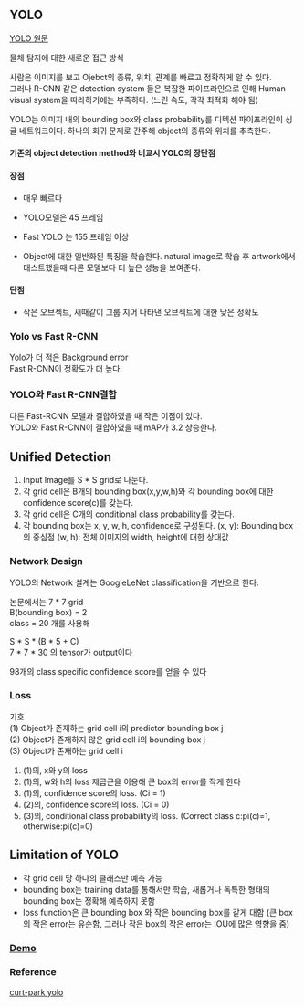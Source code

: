 ## YOLO

[YOLO 원문](https://arxiv.org/abs/1506.02640)

물체 탐지에 대한 새로운 접근 방식

사람은 이미지를 보고 Ojebct의 종류, 위치, 관계를 빠르고 정확하게 알 수 있다.  
그러나 R-CNN 같은 detection system 들은 복잡한 파이프라인으로 인해 Human visual system을 따라하기에는 부족하다. (느린 속도, 각각 최적화 해야 됨)  

YOLO는 이미지 내의 bounding box와 class probability를 
디텍션 파이프라인이 싱글 네트워크이다. 하나의 회귀 문제로 간주해 object의 종류와 위치를 추측한다.   



#### 기존의 object detection method와 비교시 YOLO의 장단점  

#### 장점 
- 매우 빠르다 
- YOLO모델은 45 프레임
- Fast YOLO 는 155 프레임 이상

- Object에 대한 일반화된 특징을 학습한다. natural image로 학습 후 artwork에서 태스트했을때 다른 모델보다 더 높은 성능을 보여준다.

#### 단점 
- 작은 오브젝트, 새때같이 그룹 지어 나타낸 오브젝트에 대한 낮은 정확도



### Yolo vs Fast R-CNN

Yolo가 더 적은 Background error   
Fast R-CNN이 정확도가 더 높다.   

### YOLO와 Fast R-CNN결합

다른 Fast-RCNN 모델과 결합하였을 때 작은 이점이 있다.  
YOLO와 Fast R-CNN이 결합하였을 때 mAP가 3.2 상승한다.  

## Unified Detection

1. Input Image를 S * S grid로 나눈다.
2. 각 grid cell은 B개의 bounding box(x,y,w,h)와 각 bounding box에 대한 confidence score(c)를 갖는다. 
3. 각 grid cell은 C개의 conditional class probability를 갖는다.
4. 각 bounding box는 x, y, w, h, confidence로 구성된다.
   (x, y): Bounding box의 중심점
   (w, h): 전체 이미지의 width, height에 대한 상대값

### Network Design

YOLO의 Network 설계는 GoogleLeNet classification을 기반으로 한다.

논문에서는 7 * 7 grid    
B(bounding box) = 2  
class = 20 개를 사용해  

S * S * (B * 5 + C)  
7 * 7 * 30 의 tensor가 output이다  

98개의 class specific confidence score를 얻을 수 있다

### Loss
기호  
(1) Object가 존재하는 grid cell i의 predictor bounding box j  
(2) Object가 존재하지 않은 grid cell i의 bounding box j  
(3) Object가 존재하는 grid cell i  


1. (1)의, x와 y의 loss
2. (1)의, w와 h의 loss 제곱근을 이용해 큰 box의 error를 작게 한다
3. (1)의, confidence score의 loss. (Ci = 1)
4. (2)의, confidence score의 loss. (Ci = 0)
5. (3)의, conditional class probability의 loss. (Correct class c:pi(c)=1, otherwise:pi(c)=0)   


## Limitation of YOLO

- 각 grid cell 당 하나의 클래스만 예측 가능
- bounding box는 training data를 통해서만 학습, 새롭거나 독특한 형태의 bounding box는 정확해 예측하지 못함
- loss function은 큰 bounding box 와 작은 bounding box를 같게 대함 (큰 box의 작은 error는 유순함, 그러나 작은 box의 작은 error는 IOU에 많은 영향을 줌)
  
### [Demo](https://www.youtube.com/watch?v=EJy0EI3hfSg) 
### Reference
[curt-park yolo](https://curt-park.github.io/2017-03-26/yolo/)